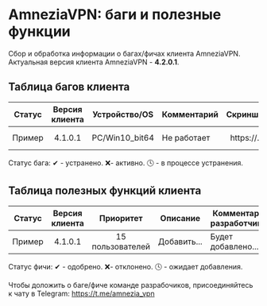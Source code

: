 # AmneziaVPN: баги и полезные функции
Сбор и обработка информации о багах/фичах клиента AmneziaVPN.
Актуальная версия клиента AmneziaVPN - **4.2.0.1**.

## Таблица багов клиента
| Статус | Версия клиента | Устройство/OS | Комментарий | Скриншот | Решение |
| :----: | :------------: | :-----------: | ----------- | :----: | ----------------- |
| Пример | 4.1.0.1 | PC/Win10_bit64 | Не работает | https://... | Нужно установить... |

Статус бага:
✔ - устранено.
❌- активно.
🕓 - в процессе устранения.

## Таблица полезных функций клиента
| Статус | Версия клиента | Приоритет | Описание | Комментарий разработчиков | 
| :----: | :------------: | :------: | -------- | ------------------------ |
| Пример | 4.1.0.1 | 15 пользователей | Добавить... | Будет добавлено... |

Статус фичи:
✔ - одобрено.
❌- отклонено.
🕓 - ожидает добавления.

Чтобы доложить о баге/фиче команде разрабочиков, присоединяйтесь к чату в Telegram: https://t.me/amnezia_vpn

